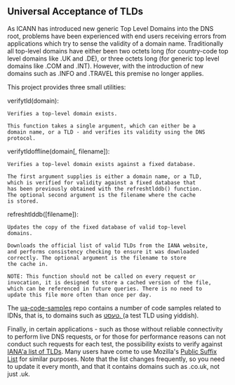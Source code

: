 Universal Acceptance of TLDs
----------------------------

As ICANN has introduced new generic Top Level Domains into the DNS
root, problems have been experienced with end users receiving errors
from applications which try to sense the validity of a domain name.
Traditionally all top-level domains have either been two octets long
(for country-code top level domains like .UK and .DE), or three octets
long (for generic top level domains like .COM and .INT). However, with
the introduction of new domains such as .INFO and .TRAVEL this premise
no longer applies.

This project provides three small utilities:

verifytld(domain):

    Verifies a top-level domain exists.

    This function takes a single argument, which can either be a
    domain name, or a TLD - and verifies its validity using the DNS
    protocol.

verifytldoffline(domain[, filename]):

    Verifies a top-level domain exists against a fixed database.

    The first argument supplies is either a domain name, or a TLD,
    which is verified for validity against a fixed database that
    has been previously obtained with the refreshtlddb() function.
    The optional second argument is the filename where the cache
    is stored.

refreshtlddb([filename]):

    Updates the copy of the fixed database of valid top-level
    domains.

    Downloads the official list of valid TLDs from the IANA website,
    and performs consistency checking to ensure it was downloaded
    correctly. The optional argument is the filename to store
    the cache in.

    NOTE: This function should not be called on every request or
    invocation, it is designed to store a cached version of the file,
    which can be referenced in future queries. There is no need to
    update this file more often than once per day.

The [ua-code-samples](https://github.com/icann/ua-code-samples) repo
contains a number of code samples related to IDNs, that is, to domains
such as [טעסט.	](https://web.archive.org/web/20111002054014/http://%D7%91%D7%B2%D6%B7%D7%A9%D7%A4%D6%BC%D7%99%D7%9C.%D7%98%D7%A2%D7%A1%D7%98/%D7%94%D7%95%D7%99%D7%A4%D6%BC%D7%98_%D7%96%D7%B2%D6%B7%D7%98) (a test TLD using yiddish).

Finally, in certain applications - such as those without reliable
connectivity to perform live DNS requests, or for those for
performance reasons can not conduct such requests for each test, the
possibility exists to verify against
[IANA'a list of TLDs](https://data.iana.org/TLD/tlds-alpha-by-domain.txt). Many
users have come to use Mozilla's
[Public Suffix List](https://publicsuffix.org) for
similar purposes. Note that the list changes frequently, so you need
to update it every month, and that it contains domains such as .co.uk,
not just .uk.
